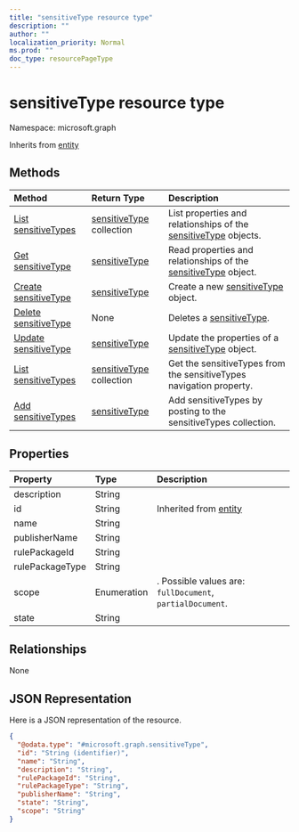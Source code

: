 ```yaml
---
title: "sensitiveType resource type"
description: ""
author: ""
localization_priority: Normal
ms.prod: ""
doc_type: resourcePageType
---
```


# sensitiveType resource type


Namespace: microsoft.graph




Inherits from [entity](../resources/entity.md)

## Methods
|Method|Return Type|Description|
|:---|:---|:---|
|[List sensitiveTypes](../api/sensitivetype-list.md)|[sensitiveType](../resources/sensitivetype.md) collection|List properties and relationships of the [sensitiveType](../resources/sensitivetype.md) objects.|
|[Get sensitiveType](../api/sensitivetype-get.md)|[sensitiveType](../resources/sensitivetype.md)|Read properties and relationships of the [sensitiveType](../resources/sensitivetype.md) object.|
|[Create sensitiveType](../api/sensitivetype-create.md)|[sensitiveType](../resources/sensitivetype.md)|Create a new [sensitiveType](../resources/sensitivetype.md) object.|
|[Delete sensitiveType](../api/sensitivetype-delete.md)|None|Deletes a [sensitiveType](../resources/sensitivetype.md).|
|[Update sensitiveType](../api/sensitivetype-update.md)|[sensitiveType](../resources/sensitivetype.md)|Update the properties of a [sensitiveType](../resources/sensitivetype.md) object.|
|[List sensitiveTypes](../api/dataclassificationservice-list-sensitivetypes.md)|[sensitiveType](../resources/sensitivetype.md) collection|Get the sensitiveTypes from the sensitiveTypes navigation property.|
|[Add sensitiveTypes](../api/dataclassificationservice-post-sensitivetypes.md)|[sensitiveType](../resources/sensitivetype.md)|Add sensitiveTypes by posting to the sensitiveTypes collection.|

## Properties
|Property|Type|Description|
|:---|:---|:---|
|description|String||
|id|String| Inherited from [entity](../resources/entity.md)|
|name|String||
|publisherName|String||
|rulePackageId|String||
|rulePackageType|String||
|scope|Enumeration|. Possible values are: `fullDocument`, `partialDocument`.|
|state|String||

## Relationships
None

## JSON Representation
Here is a JSON representation of the resource.
<!-- {
  "blockType": "resource",
  "keyProperty": "id",
  "@odata.type": "microsoft.graph.sensitiveType",
  "baseType": "microsoft.graph.entity",
  "openType": false
}
-->
``` json
{
  "@odata.type": "#microsoft.graph.sensitiveType",
  "id": "String (identifier)",
  "name": "String",
  "description": "String",
  "rulePackageId": "String",
  "rulePackageType": "String",
  "publisherName": "String",
  "state": "String",
  "scope": "String"
}
```

